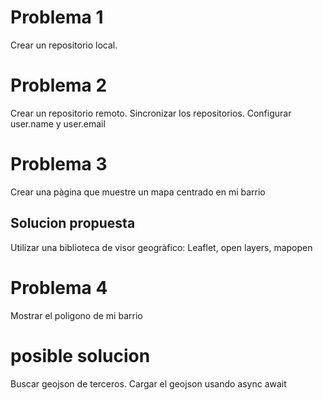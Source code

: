 # Problema 1 

Crear un repositorio local.

# Problema 2 
Crear un repositorio remoto.
Sincronizar los repositorios.
Configurar user.name  y user.email

# Problema  3 
Crear una pàgina que muestre un mapa centrado en mi barrio 
## Solucion propuesta
Utilizar una biblioteca de visor geogràfico: Leaflet, open layers, mapopen

#  Problema 4
Mostrar el poligono de mi barrio 

# posible solucion 
Buscar geojson de terceros.
Cargar el geojson usando async await